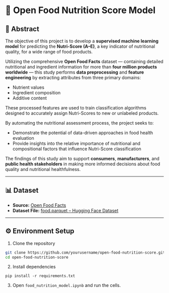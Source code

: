 # 🥗 Open Food Nutrition Score Model

## 📘 Abstract
The objective of this project is to develop a **supervised machine learning model** for predicting the **Nutri-Score (A–E)**, a key indicator of nutritional quality, for a wide range of food products.  

Utilizing the comprehensive **Open Food Facts** dataset — containing detailed nutritional and ingredient information for more than **four million products worldwide** — this study performs **data preprocessing** and **feature engineering** by extracting attributes from three primary domains:
- Nutrient values  
- Ingredient composition  
- Additive content  

These processed features are used to train classification algorithms designed to accurately assign Nutri-Scores to new or unlabeled products.  

By automating the nutritional assessment process, the project seeks to:
- Demonstrate the potential of data-driven approaches in food health evaluation  
- Provide insights into the relative importance of nutritional and compositional factors that influence Nutri-Score classification  

The findings of this study aim to support **consumers**, **manufacturers**, and **public health stakeholders** in making more informed decisions about food quality and nutritional healthfulness.

---

## 📊 Dataset
- **Source:** [Open Food Facts](https://world.openfoodfacts.org/)  
- **Dataset File:** [food.parquet – Hugging Face Dataset](https://huggingface.co/datasets/openfoodfacts/product-database/blob/main/food.parquet)

---

## ⚙️ Environment Setup

1. Clone the repository
```bash
git clone https://github.com/yourusername/open-food-nutrition-score.git
cd open-food-nutrition-score
```

2. Install dependencies
```
pip install -r requirements.txt
```

3. Open `food_nutrition_model.ipynb` and run the cells.